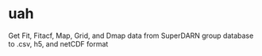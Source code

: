 # uah
Get Fit, Fitacf, Map, Grid, and Dmap data from SuperDARN group database to .csv, h5, and netCDF format
